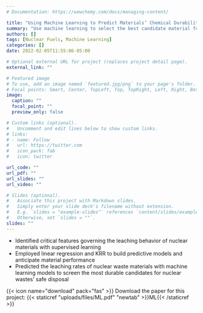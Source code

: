 ```yaml
---
# Documentation: https://wowchemy.com/docs/managing-content/

title: "Using Machine Learning to Predict Materials’ Chemical Durability"
summary: "Use machine learning to select the best candidate material for nuclear waste's safe disposal"
authors: []
tags: [Nuclear Fuels, Machine Learning]
categories: []
date: 2022-02-05T11:55:06-05:00

# Optional external URL for project (replaces project detail page).
external_link: ""

# Featured image
# To use, add an image named `featured.jpg/png` to your page's folder.
# Focal points: Smart, Center, TopLeft, Top, TopRight, Left, Right, BottomLeft, Bottom, BottomRight.
image:
  caption: ""
  focal_point: ""
  preview_only: false

# Custom links (optional).
#   Uncomment and edit lines below to show custom links.
# links:
# - name: Follow
#   url: https://twitter.com
#   icon_pack: fab
#   icon: twitter

url_code: ""
url_pdf: ""
url_slides: ""
url_video: ""

# Slides (optional).
#   Associate this project with Markdown slides.
#   Simply enter your slide deck's filename without extension.
#   E.g. `slides = "example-slides"` references `content/slides/example-slides.md`.
#   Otherwise, set `slides = ""`.
slides: ""
---
```

- Identified critical features governing the leaching behavior of nuclear materials with supervised learning
- Employed linear regression and KRR to build predictive models and anticipate material performance
- Predicted the leaching rates of nuclear waste materials with machine learning models to screen the most durable candidates for nuclear wastes’ safe disposal

{{< icon name="download" pack="fas" >}} Download the paper for this project: {{< staticref "uploads/files/ML.pdf" "newtab" >}}ML{{< /staticref >}}